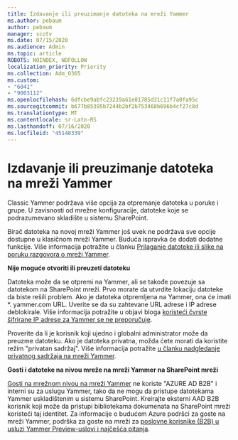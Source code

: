 ```yaml
---
title: Izdavanje ili preuzimanje datoteka na mreži Yammer
ms.author: pebaum
author: pebaum
manager: scotv
ms.date: 07/15/2020
ms.audience: Admin
ms.topic: article
ROBOTS: NOINDEX, NOFOLLOW
localization_priority: Priority
ms.collection: Adm_O365
ms.custom:
- "6041"
- "9003112"
ms.openlocfilehash: 6dfcbe9abfc23219a61e81785d31c11f7a0fa95c
ms.sourcegitcommit: b677b85395b7244b2bf2b753468b696b4cf27c8d
ms.translationtype: MT
ms.contentlocale: sr-Latn-RS
ms.lasthandoff: 07/16/2020
ms.locfileid: "45148339"
---
```

# <a name="issue-opening-or-downloading-files-in-yammer"></a>Izdavanje ili preuzimanje datoteka na mreži Yammer

Classic Yammer podržava više opcija za otpremanje datoteka u poruke i grupe. U zavisnosti od mrežne konfiguracije, datoteke koje se podrazumevano skladište u sistemu SharePoint.

Birač datoteka na novoj mreži Yammer još uvek ne podržava sve opcije dostupne u klasičnom mreži Yammer. Buduća ispravka će dodati dodatne funkcije. Više informacija potražite u članku [Prilaganje datoteke ili slike na poruku razgovora o mreži Yammer](https://support.microsoft.com/office/attach-a-file-or-image-to-a-yammer-conversation-post-8d2d17f7-8f37-4535-961e-518d751be7e8).

**Nije moguće otvoriti ili preuzeti datoteku**  

Datoteka može da se otpremi na Yammer, ali se takođe povezuje sa datotekom na SharePoint mreži. Prvo morate da utvrdite lokaciju datoteke da biste rešili problem. Ako je datoteka otpremljena na Yammer, ona će imati *. yammer.com URL. Uverite se da su zahtevane URL adrese i IP adrese deblokirale. Više informacija potražite u objavi bloga [koristeći čvrste šifrirane IP adrese za Yammer se ne preporučuje](https://techcommunity.microsoft.com/t5/yammer-blog/using-hard-coded-ip-addresses-for-yammer-is-not-recommended/ba-p/276592).

Proverite da li je korisnik koji ujedno i globalni administrator može da preuzme datoteku. Ako je datoteka privatna, možda ćete morati da koristite režim "privatan sadržaj". Više informacija potražite [u članku nadgledanje privatnog sadržaja na mreži Yammer](https://docs.microsoft.com/yammer/manage-security-and-compliance/monitor-private-content).  

**Gosti i datoteke na nivou mreže na mreži Yammer na SharePoint mreži**  

[Gosti na mrežnom nivou na mreži Yammer](https://docs.microsoft.com/yammer/manage-yammer-users/add-block-or-remove-users#invite-guests) ne koriste "AZURE AD B2B" i interni su za uslugu Yammer, tako da ne mogu da pristupe datotekama Yammer uskladištenim u sistemu SharePoint. Kreirajte eksterni AAD B2B korisnik koji može da pristupi bibliotekama dokumenata na SharePoint mreži koristeći taj identitet. Za informacije o budućem Azure podršci za goste na mreži Yammer, podrška za goste na mreži za [poslovne korisnike (B2B) u usluzi Yammer Preview-uslovi i najčešća pitanja](https://docs.microsoft.com/yammer/get-started-with-yammer/azure-ad-b2b-guests-yammer).